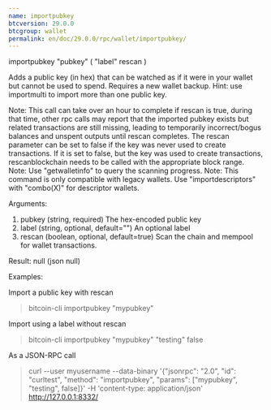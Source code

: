 ```yaml
---
name: importpubkey
btcversion: 29.0.0
btcgroup: wallet
permalink: en/doc/29.0.0/rpc/wallet/importpubkey/
---
```


importpubkey "pubkey" ( "label" rescan )

Adds a public key (in hex) that can be watched as if it were in your wallet but cannot be used to spend. Requires a new wallet backup.
Hint: use importmulti to import more than one public key.

Note: This call can take over an hour to complete if rescan is true, during that time, other rpc calls
may report that the imported pubkey exists but related transactions are still missing, leading to temporarily incorrect/bogus balances and unspent outputs until rescan completes.
The rescan parameter can be set to false if the key was never used to create transactions. If it is set to false,
but the key was used to create transactions, rescanblockchain needs to be called with the appropriate block range.
Note: Use "getwalletinfo" to query the scanning progress.
Note: This command is only compatible with legacy wallets. Use "importdescriptors" with "combo(X)" for descriptor wallets.

Arguments:
1. pubkey    (string, required) The hex-encoded public key
2. label     (string, optional, default="") An optional label
3. rescan    (boolean, optional, default=true) Scan the chain and mempool for wallet transactions.

Result:
null    (json null)

Examples:

Import a public key with rescan
> bitcoin-cli importpubkey "mypubkey"

Import using a label without rescan
> bitcoin-cli importpubkey "mypubkey" "testing" false

As a JSON-RPC call
> curl --user myusername --data-binary '{"jsonrpc": "2.0", "id": "curltest", "method": "importpubkey", "params": ["mypubkey", "testing", false]}' -H 'content-type: application/json' http://127.0.0.1:8332/


